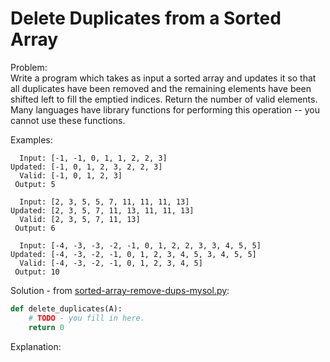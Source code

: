 # Delete Duplicates from a Sorted Array  
  
Problem:  
Write a program which takes as input a sorted array and updates it so that all duplicates have been removed and the remaining elements have been shifted left to fill the emptied indices. Return the number of valid elements. Many languages have library functions for performing this operation -- you cannot use these functions.  
    
Examples:  
```  
  Input: [-1, -1, 0, 1, 1, 2, 2, 3]
Updated: [-1, 0, 1, 2, 3, 2, 2, 3]
  Valid: [-1, 0, 1, 2, 3]
 Output: 5

  Input: [2, 3, 5, 5, 7, 11, 11, 11, 13]
Updated: [2, 3, 5, 7, 11, 13, 11, 11, 13]
  Valid: [2, 3, 5, 7, 11, 13]
 Output: 6

  Input: [-4, -3, -3, -2, -1, 0, 1, 2, 2, 3, 3, 4, 5, 5]
Updated: [-4, -3, -2, -1, 0, 1, 2, 3, 4, 5, 3, 4, 5, 5]
  Valid: [-4, -3, -2, -1, 0, 1, 2, 3, 4, 5]
 Output: 10
```  
    
Solution - from [sorted-array-remove-dups-mysol.py](sorted-array-remove-dups-mysol.py):  
```python
def delete_duplicates(A):
    # TODO - you fill in here.
    return 0
```    
  
Explanation:  
  
